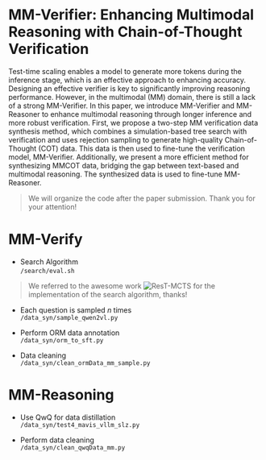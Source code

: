 # MM-Verifier: Enhancing Multimodal Reasoning with Chain-of-Thought Verification

Test-time scaling enables a model to generate more tokens during the inference stage, which is an effective approach to enhancing accuracy. Designing an effective verifier is key to significantly improving reasoning performance. However, in the multimodal (MM) domain, there is still a lack of a strong MM-Verifier. In this paper, we introduce MM-Verifier and MM-Reasoner to enhance multimodal reasoning through longer inference and more robust verification. First, we propose a two-step MM verification data synthesis method, which combines a simulation-based tree search with verification and uses rejection sampling to generate high-quality Chain-of-Thought (COT) data. This data is then used to fine-tune the verification model, MM-Verifier. Additionally, we present a more efficient method for synthesizing MMCOT data, bridging the gap between text-based and multimodal reasoning. The synthesized data is used to fine-tune MM-Reasoner.

> We will organize the code after the paper submission. Thank you for your attention!  
# MM-Verify  
+ Search Algorithm  
`/search/eval.sh  `
> We referred to the awesome work ![ResT-MCTS](https://github.com/THUDM/ReST-MCTS) for the implementation of the search algorithm, thanks!
  
+ Each question is sampled $n$ times  
`/data_syn/sample_qwen2vl.py  `

+ Perform ORM data annotation  
`/data_syn/orm_to_sft.py ` 

+ Data cleaning  
`/data_syn/clean_ormData_mm_sample.py  `

# MM-Reasoning  
+ Use QwQ for data distillation  
`/data_syn/test4_mavis_vllm_slz.py  `

+ Perform data cleaning  
`/data_syn/clean_qwqData_mm.py  `
